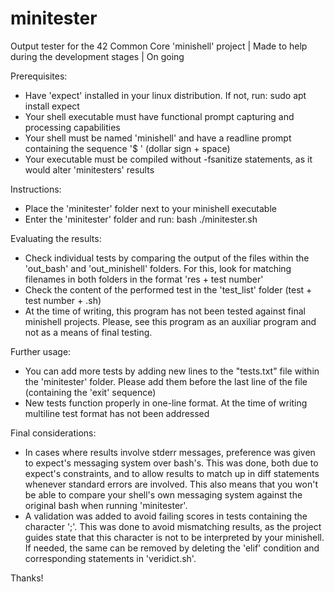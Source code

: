 # minitester
Output tester for the 42 Common Core 'minishell' project | Made to help during the development stages | On going

Prerequisites:
- Have 'expect' installed in your linux distribution. If not, run:
sudo apt install expect
- Your shell executable must have functional prompt capturing and processing capabilities
- Your shell must be named 'minishell' and have a readline prompt containing the sequence '$ ' (dollar sign + space)
- Your executable must be compiled without -fsanitize statements, as it would alter 'minitesters' results


Instructions:
- Place the 'minitester' folder next to your minishell executable
- Enter the 'minitester' folder and run:
bash ./minitester.sh


Evaluating the results:
- Check individual tests by comparing the output of the files within the 'out_bash' and 'out_minishell' folders.
For this, look for matching filenames in both folders in the format 'res + test number'
- Check the content of the performed test in the 'test_list' folder (test + test number + .sh)
- At the time of writing, this program has not been tested against final minishell projects.
Please, see this program as an auxiliar program and not as a means of final testing.


Further usage:
- You can add more tests by adding new lines to the "tests.txt" file within the 'minitester' folder.
  Please add them before the last line of the file (containing the 'exit\' sequence)
- New tests function properly in one-line format. At the time of writing multiline test format has not been addressed


Final considerations:
- In cases where results involve stderr messages, preference was given to expect's messaging system over bash's.
This was done, both due to expect's constraints, and to allow results to match up in diff statements whenever standard errors are involved.
This also means that you won't be able to compare your shell's own messaging system against the original bash when running 'minitester'.
- A validation was added to avoid failing scores in tests containing the character ';'.
This was done to avoid mismatching results, as the project guides state that this character is not to be interpreted by your minishell.
If needed, the same can be removed by deleting the 'elif' condition and corresponding statements in 'veridict.sh'.

Thanks!
